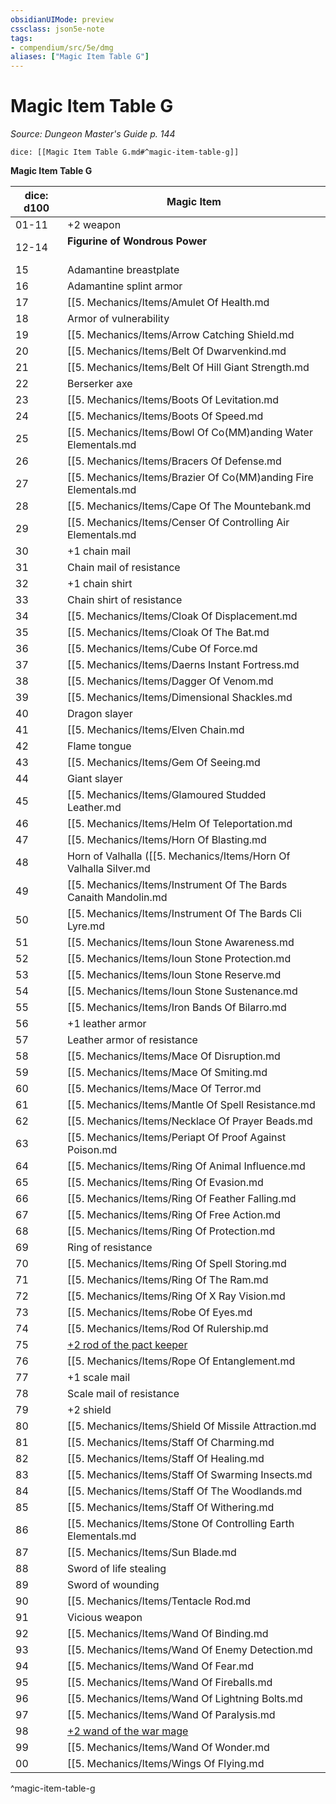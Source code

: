 ```yaml
---
obsidianUIMode: preview
cssclass: json5e-note
tags:
- compendium/src/5e/dmg
aliases: ["Magic Item Table G"]
---
```

# Magic Item Table G
*Source: Dungeon Master's Guide p. 144* 

`dice: [[Magic Item Table G.md#^magic-item-table-g]]`

**Magic Item Table G**

| dice: d100 | Magic Item |
|------------|------------|
| 01-11 | +2 weapon |
| 12-14 | **Figurine of Wondrous Power**<br /><br />| dice: d8 | Magic Item |<br />|----------|------------|<br />| 01 | [[5. Mechanics/Items/Figurine Of Wondrous Power Bronze Griffon.md|Figurine of wondrous power, bronze griffon]] |<br />| 02 | [[5. Mechanics/Items/Figurine Of Wondrous Power Ebony Fly.md|Figurine of wondrous power, ebony fly]] |<br />| 03 | [[5. Mechanics/Items/Figurine Of Wondrous Power Golden Lions.md|Figurine of wondrous power, golden lions]] |<br />| 04 | [[5. Mechanics/Items/Figurine Of Wondrous Power Ivory Goats.md|Figurine of wondrous power, ivory goats]] |<br />| 05 | [[5. Mechanics/Items/Figurine Of Wondrous Power Marble Elephant.md|Figurine of wondrous power, marble elephant]] |<br />| 06-07 | [[5. Mechanics/Items/Figurine Of Wondrous Power Onyx Dog.md|Figurine of wondrous power, onyx dog]] |<br />| 08 | [[5. Mechanics/Items/Figurine Of Wondrous Power Serpentine Owl.md|Figurine of wondrous power, serpentine owl]] |<br />^figurine-of-wondrous-power |
| 15 | Adamantine breastplate |
| 16 | Adamantine splint armor |
| 17 | [[5. Mechanics/Items/Amulet Of Health.md|Amulet of health]] |
| 18 | Armor of vulnerability |
| 19 | [[5. Mechanics/Items/Arrow Catching Shield.md|Arrow-catching shield]] |
| 20 | [[5. Mechanics/Items/Belt Of Dwarvenkind.md|Belt of dwarvenkind]] |
| 21 | [[5. Mechanics/Items/Belt Of Hill Giant Strength.md|Belt of hill giant strength]] |
| 22 | Berserker axe |
| 23 | [[5. Mechanics/Items/Boots Of Levitation.md|Boots of levitation]] |
| 24 | [[5. Mechanics/Items/Boots Of Speed.md|Boots of speed]] |
| 25 | [[5. Mechanics/Items/Bowl Of Co(MM)anding Water Elementals.md|Bowl of commanding water elementals]] |
| 26 | [[5. Mechanics/Items/Bracers Of Defense.md|Bracers of defense]] |
| 27 | [[5. Mechanics/Items/Brazier Of Co(MM)anding Fire Elementals.md|Brazier of commanding fire elementals]] |
| 28 | [[5. Mechanics/Items/Cape Of The Mountebank.md|Cape of the mountebank]] |
| 29 | [[5. Mechanics/Items/Censer Of Controlling Air Elementals.md|Censer of controlling air elementals]] |
| 30 | +1 chain mail |
| 31 | Chain mail of resistance |
| 32 | +1 chain shirt |
| 33 | Chain shirt of resistance |
| 34 | [[5. Mechanics/Items/Cloak Of Displacement.md|Cloak of displacement]] |
| 35 | [[5. Mechanics/Items/Cloak Of The Bat.md|Cloak of the bat]] |
| 36 | [[5. Mechanics/Items/Cube Of Force.md|Cube of force]] |
| 37 | [[5. Mechanics/Items/Daerns Instant Fortress.md|Daern's instant fortress]] |
| 38 | [[5. Mechanics/Items/Dagger Of Venom.md|Dagger of venom]] |
| 39 | [[5. Mechanics/Items/Dimensional Shackles.md|Dimensional shackles]] |
| 40 | Dragon slayer |
| 41 | [[5. Mechanics/Items/Elven Chain.md|Elven chain]] |
| 42 | Flame tongue |
| 43 | [[5. Mechanics/Items/Gem Of Seeing.md|Gem of seeing]] |
| 44 | Giant slayer |
| 45 | [[5. Mechanics/Items/Glamoured Studded Leather.md|Glamoured studded leather]] |
| 46 | [[5. Mechanics/Items/Helm Of Teleportation.md|Helm of teleportation]] |
| 47 | [[5. Mechanics/Items/Horn Of Blasting.md|Horn of blasting]] |
| 48 | Horn of Valhalla ([[5. Mechanics/Items/Horn Of Valhalla Silver.md|Silver]] or [[5. Mechanics/Items/Horn Of Valhalla Brass.md|")"]] |
| 49 | [[5. Mechanics/Items/Instrument Of The Bards Canaith Mandolin.md|Instrument of the bards, canaith mandolin]] |
| 50 | [[5. Mechanics/Items/Instrument Of The Bards Cli Lyre.md|Instrument of the bards, cli lyre]] |
| 51 | [[5. Mechanics/Items/Ioun Stone Awareness.md|Ioun stone, awareness]] |
| 52 | [[5. Mechanics/Items/Ioun Stone Protection.md|Ioun stone, protection]] |
| 53 | [[5. Mechanics/Items/Ioun Stone Reserve.md|Ioun stone, reserve]] |
| 54 | [[5. Mechanics/Items/Ioun Stone Sustenance.md|Ioun stone, sustenance]] |
| 55 | [[5. Mechanics/Items/Iron Bands Of Bilarro.md|Iron bands of bilarro]] |
| 56 | +1 leather armor |
| 57 | Leather armor of resistance |
| 58 | [[5. Mechanics/Items/Mace Of Disruption.md|Mace of disruption]] |
| 59 | [[5. Mechanics/Items/Mace Of Smiting.md|Mace of smiting]] |
| 60 | [[5. Mechanics/Items/Mace Of Terror.md|Mace of terror]] |
| 61 | [[5. Mechanics/Items/Mantle Of Spell Resistance.md|Mantle of spell resistance]] |
| 62 | [[5. Mechanics/Items/Necklace Of Prayer Beads.md|Necklace of prayer beads]] |
| 63 | [[5. Mechanics/Items/Periapt Of Proof Against Poison.md|Periapt of proof against poison]] |
| 64 | [[5. Mechanics/Items/Ring Of Animal Influence.md|Ring of animal influence]] |
| 65 | [[5. Mechanics/Items/Ring Of Evasion.md|Ring of evasion]] |
| 66 | [[5. Mechanics/Items/Ring Of Feather Falling.md|Ring of feather falling]] |
| 67 | [[5. Mechanics/Items/Ring Of Free Action.md|Ring of free action]] |
| 68 | [[5. Mechanics/Items/Ring Of Protection.md|Ring of protection]] |
| 69 | Ring of resistance |
| 70 | [[5. Mechanics/Items/Ring Of Spell Storing.md|Ring of spell storing]] |
| 71 | [[5. Mechanics/Items/Ring Of The Ram.md|Ring of the ram]] |
| 72 | [[5. Mechanics/Items/Ring Of X Ray Vision.md|Ring of x-ray vision]] |
| 73 | [[5. Mechanics/Items/Robe Of Eyes.md|Robe of eyes]] |
| 74 | [[5. Mechanics/Items/Rod Of Rulership.md|Rod of rulership]] |
| 75 | [+2 rod of the pact keeper](compendium/items/2-rod-of-the-pact-keeper.md) |
| 76 | [[5. Mechanics/Items/Rope Of Entanglement.md|Rope of entanglement]] |
| 77 | +1 scale mail |
| 78 | Scale mail of resistance |
| 79 | +2 shield |
| 80 | [[5. Mechanics/Items/Shield Of Missile Attraction.md|Shield of missile attraction]] |
| 81 | [[5. Mechanics/Items/Staff Of Charming.md|Staff of charming]] |
| 82 | [[5. Mechanics/Items/Staff Of Healing.md|Staff of healing]] |
| 83 | [[5. Mechanics/Items/Staff Of Swarming Insects.md|Staff of swarming insects]] |
| 84 | [[5. Mechanics/Items/Staff Of The Woodlands.md|Staff of the woodlands]] |
| 85 | [[5. Mechanics/Items/Staff Of Withering.md|Staff of withering]] |
| 86 | [[5. Mechanics/Items/Stone Of Controlling Earth Elementals.md|Stone of controlling earth elementals]] |
| 87 | [[5. Mechanics/Items/Sun Blade.md|Sun blade]] |
| 88 | Sword of life stealing |
| 89 | Sword of wounding |
| 90 | [[5. Mechanics/Items/Tentacle Rod.md|Tentacle rod]] |
| 91 | Vicious weapon |
| 92 | [[5. Mechanics/Items/Wand Of Binding.md|Wand of binding]] |
| 93 | [[5. Mechanics/Items/Wand Of Enemy Detection.md|Wand of enemy detection]] |
| 94 | [[5. Mechanics/Items/Wand Of Fear.md|Wand of fear]] |
| 95 | [[5. Mechanics/Items/Wand Of Fireballs.md|Wand of fireballs]] |
| 96 | [[5. Mechanics/Items/Wand Of Lightning Bolts.md|Wand of lightning bolts]] |
| 97 | [[5. Mechanics/Items/Wand Of Paralysis.md|Wand of paralysis]] |
| 98 | [+2 wand of the war mage](compendium/items/2-wand-of-the-war-mage.md) |
| 99 | [[5. Mechanics/Items/Wand Of Wonder.md|Wand of wonder]] |
| 00 | [[5. Mechanics/Items/Wings Of Flying.md|Wings of flying]] |
^magic-item-table-g